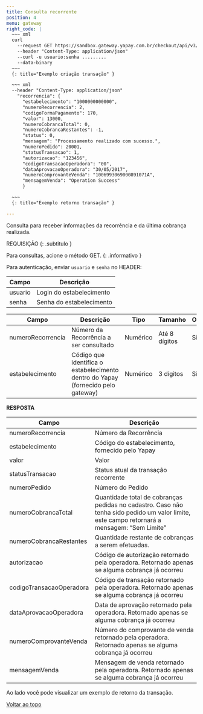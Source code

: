 ```yaml
---
title: Consulta recorrente
position: 4
menu: gateway
right_code: |
  ~~~ xml
  curl
    --request GET https://sandbox.gateway.yapay.com.br/checkout/api/v3/recorrencia/10000000000000/2
    --header "Content-Type: application/json"
    --curl -u usuario:senha .........
    --data-binary
  ~~~
  {: title="Exemplo criação transação" }

  ~~~ xml
  --header "Content-Type: application/json"
    "recorrencia": {
      "estabelecimento": "1000000000000",
      "numeroRecorrencia": 2,
      "codigoFormaPagamento": 170,
      "valor": 13000,
      "numeroCobrancaTotal": 0,
      "numeroCobrancaRestantes": -1,
      "status": 0,
      "mensagem": "Processamento realizado com sucesso.",
      "numeroPedido": 20001,
      "statusTransacao": 1,
      "autorizacao": "123456",
      "codigoTransacaoOperadora": "00",
      "dataAprovacaoOperadora": "30/05/2017",
      "numeroComprovanteVenda": "1006993069000891071A",
      "mensagemVenda": "Operation Success"
      }

  ~~~
  {: title="Exemplo retorno transação" }

---
```


Consulta para receber informações da recorrência e da última cobrança realizada.


REQUISIÇÃO
{: .subtitulo }

<i class="fa fa-info-circle" aria-hidden="true"></i> Para consultas, acione o método <span class="get">GET</span>.
{: .informativo }

Para autenticação, enviar `usuario` e `senha` no HEADER:

| Campo   | Descrição                |
|---------|--------------------------|
| usuario | Login do estabelecimento |
| senha   | Senha do estabelecimento |


| Campo             | Descrição                                                                           | Tipo     | Tamanho       | Obrigatório |
|-------------------|-------------------------------------------------------------------------------------|----------|---------------|-------------|
| numeroRecorrencia | Número da Recorrência a ser consultado                                              | Numérico | Até 8 dígitos | Sim         |
| estabelecimento   | Código que identifica o estabelecimento dentro do Yapay (fornecido pelo gateway) | Numérico | 3 dígitos     | Sim         |

**RESPOSTA**

| Campo                    | Descrição                                                                                                                                    |
|--------------------------|----------------------------------------------------------------------------------------------------------------------------------------------|
| numeroRecorrencia        | Número da Recorrência                                                                                                                        |
| estabelecimento          | Código do estabelecimento, fornecido pelo Yapay                                                                                           |
| valor                    | Valor                                                                                                                                        |
| statusTransacao          | Status atual da transação recorrente                                                                                                         |
| numeroPedido             | Número do Pedido                                                                                                                             |
| numeroCobrancaTotal      | Quantidade total de cobranças pedidas no cadastro. Caso não tenha sido pedido um valor limite, este campo retornará a mensagem: “Sem Limite" |
| numeroCobrancaRestantes  | Quantidade restante de cobranças a serem efetuadas.                                                                                          |
| autorizacao              | Código de autorização retornado pela operadora. Retornado apenas se alguma cobrança já ocorreu                                               |
| codigoTransacaoOperadora | Código de transação retornado pela operadora. Retornado apenas se alguma cobrança já ocorreu                                                 |
| dataAprovacaoOperadora   | Data de aprovação retornado pela operadora. Retornado apenas se alguma cobrança já ocorreu                                                   |
| numeroComprovanteVenda   | Número do comprovante de venda retornado pela operadora. Retornado apenas se alguma cobrança já ocorreu                                      |
| mensagemVenda            | Mensagem de venda retornado pela operadora. Retornado apenas se alguma cobrança já ocorreu                                                   |

Ao lado você pode visualizar um exemplo de retorno da transação.



<div class="voltar-ao-topo"><a href="#"><i class="fa fa-arrow-up" aria-hidden="true"></i>Voltar ao topo</a></div>